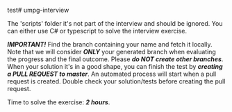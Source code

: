 test# umpg-interview

The 'scripts' folder it's not part of the interview and should be ignored.
You can either use C# or typescript to solve the interview exercise.

***IMPORTANT!*** 
Find the branch containing your name and fetch it locally.
Note that we will consider ***ONLY*** your generated branch when evaluating the progress and the final outcome.
Please ***do NOT create other branches***. When your solution it's in a good shape, you can finish the test by ***creating a PULL REQUEST to master***.
An automated process will start when a pull request is created. Double check your solution/tests before creating the pull request.

Time to solve the exercise: ***2 hours***.
